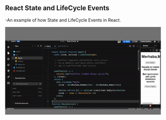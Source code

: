## React State and LifeCycle Events

-An example of how State and LifeCycle Events in React.

![gif](https://raw.githubusercontent.com/yhekim/State_and_LifeCycle/main/state_and_lifecycle.gif)
